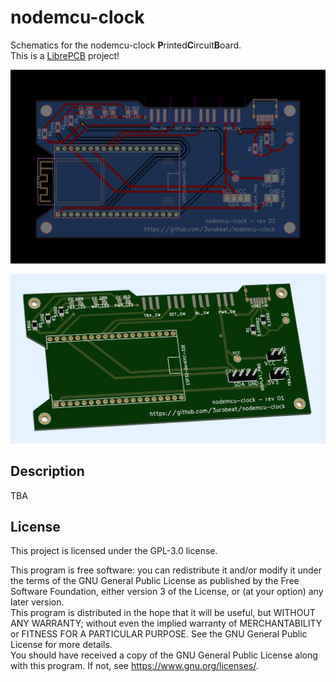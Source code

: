 # nodemcu-clock
Schematics for the nodemcu-clock **P**rinted**C**ircuit**B**oard.  
This is a [LibrePCB](https://librepcb.org) project!

<p align="center"><img src="./nodemcu-clock_Board.png"></p>

<p align="center"><img src="./nodemcu-clock_Board_3D.png"></p>


## Description
TBA


## License
This project is licensed under the GPL-3.0 license.

This program is free software: you can redistribute it and/or modify it under the terms of the GNU General Public License as published by the Free Software Foundation, either version 3 of the License, or (at your option) any later version.  
This program is distributed in the hope that it will be useful, but WITHOUT ANY WARRANTY; without even the implied warranty of MERCHANTABILITY or FITNESS FOR A PARTICULAR PURPOSE. See the GNU General Public License for more details.  
You should have received a copy of the GNU General Public License along with this program. If not, see <https://www.gnu.org/licenses/>.
